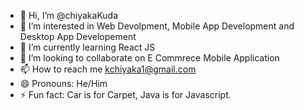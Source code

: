 - 👋 Hi, I’m @chiyakaKuda
- 👀 I’m interested in Web Devolpment, Mobile App Development and Desktop App Developement
- 🌱 I’m currently learning React JS 
- 💞️ I’m looking to collaborate on E Commrece Mobile Application
- 📫 How to reach me kchiyaka1@gmail.com
- 😄 Pronouns: He/Him
- ⚡ Fun fact: Car is for Carpet, Java is for Javascript.

<!---
chiyakaKuda/chiyakaKuda is a ✨ special ✨ repository because its `README.md` (this file) appears on your GitHub profile.
You can click the Preview link to take a look at your changes.
--->
